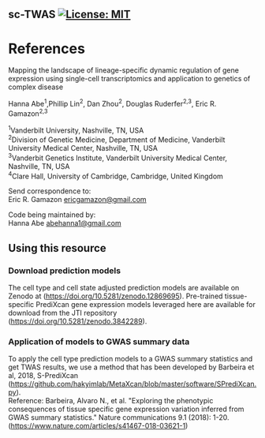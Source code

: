 ## sc-TWAS [![License: MIT](https://img.shields.io/badge/License-MIT-yellow.svg)](https://github.com/gamazonlab/SingleCellPrediXcan/blob/main/LICENSE)

# References 

Mapping the landscape of lineage-specific dynamic regulation of gene expression using single-cell transcriptomics and application to genetics of complex disease

Hanna Abe<sup>1</sup>,Phillip Lin<sup>2</sup>, Dan Zhou<sup>2</sup>, Douglas Ruderfer<sup>2,3</sup>, Eric R. Gamazon<sup>2,3

<sup>1</sup>Vanderbilt University, Nashville, TN, USA <br>
<sup>2</sup>Division of Genetic Medicine, Department of Medicine, Vanderbilt University Medical Center, Nashville, TN, USA <br>
<sup>3</sup>Vanderbit Genetics Institute, Vanderbilt University Medical Center, Nashville, TN, USA<br>
<sup>4</sup>Clare Hall, University of Cambridge, Cambridge, United Kingdom<br>

Send correspondence to:<br>
Eric R. Gamazon ericgamazon@gmail.com<br>

Code being maintained by:<br>
Hanna Abe abehanna1@gmail.com

## Using this resource

### Download prediction models <br>
The cell type and cell state adjusted prediction models are available on Zenodo at (https://doi.org/10.5281/zenodo.12869695). Pre-trained tissue-specific PrediXcan gene expression models leveraged here are available for download from the JTI repository (https://doi.org/10.5281/zenodo.3842289).

### Application of models to GWAS summary data 
To apply the cell type prediction models to a GWAS summary statistics and get TWAS results, we use a method that has been developed by Barbeira et al, 2018, S-PrediXcan (https://github.com/hakyimlab/MetaXcan/blob/master/software/SPrediXcan.py).<br>
Reference: Barbeira, Alvaro N., et al. "Exploring the phenotypic consequences of tissue specific gene expression variation inferred from GWAS summary statistics." Nature communications 9.1 (2018): 1-20. (https://www.nature.com/articles/s41467-018-03621-1)
